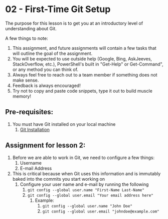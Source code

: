 # 02 - First-Time Git Setup

The purpose for this lesson is to get you at an introductory level of understanding about Git. 

A few things to note:
1. This assignment, and future assignments will contain a few tasks that will outline the goal of the assignment.
2. You will be expected to use outside help (Google, Bing, AskJeeves, StackOverflow, etc.), PowerShell's built in "Get-Help" or Get-Command", or any method you can think of.
3. Always feel free to reach out to a team member if something does not make sense.
4. Feedback is always encouraged!
5. Try not to copy and paste code snippets, type it out to build muscle memory!

## Pre-requisites:
1. You must have Git installed on your local machine
   1. [Git Installation](https://git-scm.com/downloads)

## Assignment for lesson 2:
1. Before we are able to work in Git, we need to configure a few things:
   1. Username
   2. E-mail Address
2. This is critical because when Git uses this information and is immutably baked into the commits you start working on
   1. Configure your user name and e-mail by running the following
      1. `git config --global user.name "First-Name Last-Name"`
      2. `git config --global user.email "Your email address here"`
         1. Example:
            1. `git config --global user.name "John Doe"`
            2. `git config --global user.email "johndoe@example.com"`
